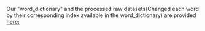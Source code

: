 Our "word_dictionary" and the processed raw datasets(Changed each word by their corresponding index available in the word_dictionary) are provided 
<a href="https://drive.google.com/drive/folders/1IJzjDNYHeTMEhyoGXMKHc3e5-i4Ns95y?usp=sharing" target="_blank"> here: </a>

